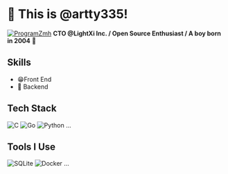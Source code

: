 # 👋 This is @artty335!

[![ProgramZmh](https://github.com/ProgramZmh.png)](https://github.com/ProgramZmh)
**CTO @LightXi Inc. / Open Source Enthusiast / A boy born in 2004** 👶

## Skills
- 😁Front End
- 🍔 Backend

## Tech Stack
![C](https://path.to/icon.png) ![Go](https://path.to/icon.png) ![Python](https://path.to/icon.png) ...

## Tools I Use
![SQLite](https://path.to/icon.png) ![Docker](https://path.to/icon.png) ...
